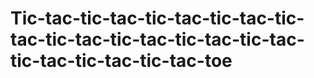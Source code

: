 # Tic-tac-tic-tac-tic-tac-tic-tac-tic-tac-tic-tac-tic-tac-tic-tac-tic-tac-tic-tac-tic-tac-tic-tac-toe
